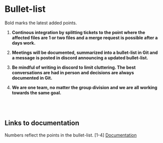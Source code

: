 # Bullet-list
Bold marks the latest added points.

1. **Continous integration by splitting tickets to the point where the affected files are 1 or two files and a merge request is possible after a days work.**

2. **Meetings will be documented, summarized into a bullet-list in Git and a message is posted in discord announcing a updated bullet-list.**

3. **Be mindful of writing in discord to limit cluttering. The best conversations are had in person and decisions are always documented in Git.**

4. **We are one team, no matter the group division and we are all working towards the same goal.**

<br />
<br />

## Links to documentation
Numbers reflect the points in the bullet-list.
\[1-4] [Documentation](https://docs.google.com/document/d/1fAwyJMEhL7-6Ktr3kHSO7tZZPI5srv3OcO4Zzdy4cFw/edit?usp=sharing)
